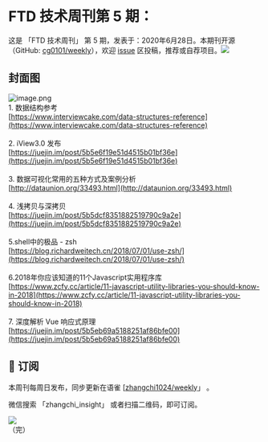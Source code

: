# FTD 技术周刊第 5 期：
这是 「FTD 技术周刊」 第 5 期，发表于：2020年6月28日。本期刊开源（GitHub: [cg0101/weekly](https://github.com/cg0101/weekly)），欢迎 [issue](https://github.com/cg0101/weekly/issues) 区投稿，推荐或自荐项目。![](https://visitor-badge.glitch.me/badge?page_id=cg0101.weekly) <a href="https://www.linkedin.com/in/%E9%A9%B0-%E5%BC%A0-60669710a/">
        </a>
## 封面图


![image.png](https://cdn.nlark.com/yuque/0/2020/png/132503/1605582954604-d842b446-a72e-4e4f-af08-3ea6fbef2932.png#height=720&id=DXSNI&margin=%5Bobject%20Object%5D&name=image.png&originHeight=720&originWidth=1080&originalType=binary&size=1064288&status=done&style=none&width=1080)<br />1. 数据结构参考<br />[https://www.interviewcake.com/data-structures-reference](https://www.interviewcake.com/data-structures-reference)<br />
<br />2. iView3.0 发布 <br />[https://juejin.im/post/5b5e6f19e51d4515b01bf36e](https://juejin.im/post/5b5e6f19e51d4515b01bf36e)<br />
<br />3. 数据可视化常用的五种方式及案例分析<br />[http://dataunion.org/33493.html](http://dataunion.org/33493.html)<br />
<br />4. 浅拷贝与深拷贝<br />[https://juejin.im/post/5b5dcf8351882519790c9a2e](https://juejin.im/post/5b5dcf8351882519790c9a2e)<br />
<br />5.shell中的极品 - zsh<br />[https://blog.richardweitech.cn/2018/07/01/use-zsh/](https://blog.richardweitech.cn/2018/07/01/use-zsh/)<br />
<br />6.2018年你应该知道的11个Javascript实用程序库<br />[https://www.zcfy.cc/article/11-javascript-utility-libraries-you-should-know-in-2018](https://www.zcfy.cc/article/11-javascript-utility-libraries-you-should-know-in-2018)<br />
<br />7. 深度解析 Vue 响应式原理<br />[https://juejin.im/post/5b5eb69a5188251af86bfe00](https://juejin.im/post/5b5eb69a5188251af86bfe00)



## 📅 订阅
本周刊每周日发布，同步更新在语雀 [[zhangchi1024/weekly](https://www.yuque.com/zhangchi1024/weekly)」 。


微信搜索 「zhangchi_insight」 或者扫描二维码，即可订阅。
<div align="left"> <img src="https://cdn.nlark.com/yuque/0/2021/jpeg/132503/1640750963398-e8538e9e-6b96-46f7-abff-c93b56bdd377.jpeg?x-oss-process=image%2Fwatermark%2Ctype_d3F5LW1pY3JvaGVp%2Csize_36%2Ctext_5byg6amw%2Ccolor_FFFFFF%2Cshadow_50%2Ct_80%2Cg_se%2Cx_10%2Cy_10%2Fresize%2Cw_426%2Climit_0" ></div>    
    （完）